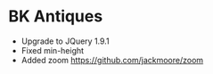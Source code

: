 # BK Antiques

* Upgrade to JQuery 1.9.1
* Fixed min-height
* Added zoom https://github.com/jackmoore/zoom